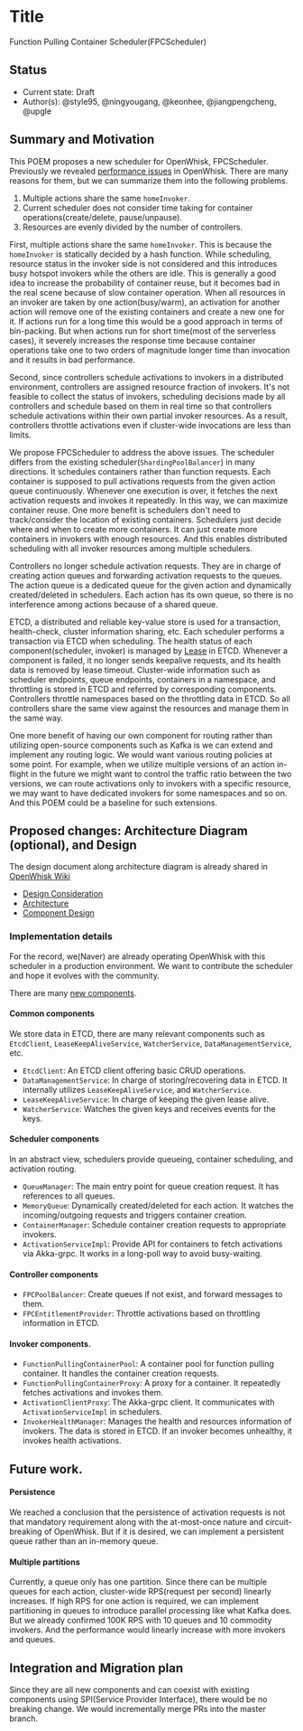 <!--
#
# Licensed to the Apache Software Foundation (ASF) under one or more
# contributor license agreements.  See the NOTICE file distributed with
# this work for additional information regarding copyright ownership.
# The ASF licenses this file to You under the Apache License, Version 2.0
# (the "License"); you may not use this file except in compliance with
# the License.  You may obtain a copy of the License at
#
#     http://www.apache.org/licenses/LICENSE-2.0
#
# Unless required by applicable law or agreed to in writing, software
# distributed under the License is distributed on an "AS IS" BASIS,
# WITHOUT WARRANTIES OR CONDITIONS OF ANY KIND, either express or implied.
# See the License for the specific language governing permissions and
# limitations under the License.
#
-->

# Title
Function Pulling Container Scheduler(FPCScheduler)

## Status
* Current state: Draft
* Author(s): @style95, @ningyougang, @keonhee, @jiangpengcheng, @upgle

## Summary and Motivation

This POEM proposes a new scheduler for OpenWhisk, FPCScheduler.
Previously we revealed [performance issues](https://cwiki.apache.org/confluence/display/OPENWHISK/Autonomous+Container+Scheduling+v1) in OpenWhisk.
There are many reasons for them, but we can summarize them into the following problems.

1. Multiple actions share the same `homeInvoker`.
2. Current scheduler does not consider time taking for container operations(create/delete, pause/unpause).
3. Resources are evenly divided by the number of controllers.

First, multiple actions share the same `homeInvoker`. This is because the `homeInvoker` is statically decided by a hash function.
While scheduling, resource status in the invoker side is not considered and this introduces busy hotspot invokers while the others are idle.
This is generally a good idea to increase the probability of container reuse, but it becomes bad in the real scene because of slow container operation.
When all resources in an invoker are taken by one action(busy/warm), an activation for another action will remove one of the existing containers and create a new one for it.
If actions run for a long time this would be a good approach in terms of bin-packing. But when actions run for short time(most of the serverless cases),
it severely increases the response time because container operations take one to two orders of magnitude longer time than invocation and it results in bad performance.

Second, since controllers schedule activations to invokers in a distributed environment, controllers are assigned resource fraction of invokers.
It's not feasible to collect the status of invokers, scheduling decisions made by all controllers and schedule based on them in real time so that controllers schedule activations within their own partial invoker resources.
As a result, controllers throttle activations even if cluster-wide invocations are less than limits.

We propose FPCScheduler to address the above issues.
The scheduler differs from the existing scheduler(`ShardingPoolBalancer`) in many directions.
It schedules containers rather than function requests. Each container is supposed to pull activations requests from the given action queue continuously.
Whenever one execution is over, it fetches the next activation requests and invokes it repeatedly. In this way, we can maximize container reuse.
One more benefit is schedulers don't need to track/consider the location of existing containers. Schedulers just decide where and when to create more containers.
It can just create more containers in invokers with enough resources. And this enables distributed scheduling with all invoker resources among multiple schedulers.

Controllers no longer schedule activation requests. They are in charge of creating action queues and forwarding activation requests to the queues.
The action queue is a dedicated queue for the given action and dynamically created/deleted in schedulers. Each action has its own queue, so there is no interference among actions because of
a shared queue.


ETCD, a distributed and reliable key-value store is used for a transaction, health-check, cluster information sharing, etc.
Each scheduler performs a transaction via ETCD when scheduling. The health status of each component(scheduler, invoker) is managed by [Lease](https://help.compose.com/docs/etcd-using-etcd3-features#leases) in ETCD.
Whenever a component is failed, it no longer sends keepalive requests, and its health data is removed by lease timeout.
Cluster-wide information such as scheduler endpoints, queue endpoints, containers in a namespace, and throttling is stored in ETCD and referred by corresponding components.
Controllers throttle namespaces based on the throttling data in ETCD. So all controllers share the same view against the resources and manage them in the same way.

One more benefit of having our own component for routing rather than utilizing open-source components such as Kafka is we can extend and implement any routing logic.
We would want various routing policies at some point. For example, when we utilize multiple versions of an action in-flight in the future we might want to control the traffic ratio between the two versions,
we can route activations only to invokers with a specific resource, we may want to have dedicated invokers for some namespaces and so on. And this POEM could be a baseline for such extensions.


## Proposed changes: Architecture Diagram (optional), and Design
The design document along architecture diagram is already shared in [OpenWhisk Wiki](https://cwiki.apache.org/confluence/display/OPENWHISK/Apache+OpenWhisk+Project+Wiki?src=sidebar)

* [Design Consideration](https://cwiki.apache.org/confluence/display/OPENWHISK/Design+consideration?src=contextnavpagetreemode)
* [Architecture](https://cwiki.apache.org/confluence/display/OPENWHISK/System+Architecture)
* [Component Design](https://cwiki.apache.org/confluence/display/OPENWHISK/Component+Design)

### Implementation details

For the record, we(Naver) are already operating OpenWhisk with this scheduler in a production environment.
We want to contribute the scheduler and hope it evolves with the community.

There are many [new components](https://cwiki.apache.org/confluence/display/OPENWHISK/Component+Design).

#### Common components
We store data in ETCD, there are many relevant components such as `EtcdClient`, `LeaseKeepAliveService`, `WatcherService`, `DataManagementService`, etc.

* `EtcdClient`: An ETCD client offering basic CRUD operations.
* `DataManagementService`: In charge of storing/recovering data in ETCD. It internally utilizes `LeaseKeepAliveService`, and `WatcherService`.
* `LeaseKeepAliveService`: In charge of keeping the given lease alive.
* `WatcherService`: Watches the given keys and receives events for the keys.


#### Scheduler components

In an abstract view, schedulers provide queueing, container scheduling, and activation routing.

* `QueueManager`: The main entry point for queue creation request. It has references to all queues.
* `MemoryQueue`: Dynamically created/deleted for each action. It watches the incoming/outgoing requests and triggers container creation.
* `ContainerManager`: Schedule container creation requests to appropriate invokers.
* `ActivationServiceImpl`: Provide API for containers to fetch activations via Akka-grpc. It works in a long-poll way to avoid busy-waiting.

#### Controller components
* `FPCPoolBalancer`: Create queues if not exist, and forward messages to them.
* `FPCEntitlementProvider`: Throttle activations based on throttling information in ETCD.

#### Invoker components.

* `FunctionPullingContainerPool`: A container pool for function pulling container. It handles the container creation requests.
* `FunctionPullingContainerProxy`: A proxy for a container. It repeatedly fetches activations and invokes them.
* `ActivationClientProxy`: The Akka-grpc client. It communicates with `ActivationServiceImpl` in schedulers.
* `InvokerHealthManager`: Manages the health and resources information of invokers. The data is stored in ETCD. If an invoker becomes unhealthy, it invokes health activations.

## Future work.

#### Persistence

We reached a conclusion that the persistence of activation requests is not that mandatory requirement along with the at-most-once nature and circuit-breaking of OpenWhisk.
But if it is desired, we can implement a persistent queue rather than an in-memory queue.

#### Multiple partitions

Currently, a queue only has one partition. Since there can be multiple queues for each action, cluster-wide RPS(request per second) linearly increases.
If high RPS for one action is required, we can implement partitioning in queues to introduce parallel processing like what Kafka does.
But we already confirmed 100K RPS with 10 queues and 10 commodity invokers. And the performance would linearly increase with more invokers and queues.



## Integration and Migration plan

Since they are all new components and can coexist with existing components using SPI(Service Provider Interface), there would be no breaking change.
We would incrementally merge PRs into the master branch.
